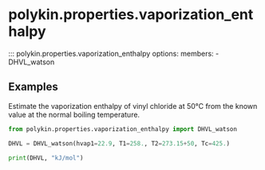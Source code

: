 # polykin.properties.vaporization_enthalpy

::: polykin.properties.vaporization_enthalpy
    options:
        members:
            - DHVL_watson

## Examples

Estimate the vaporization enthalpy of vinyl chloride at 50°C from the known value at the normal
boiling temperature.

```python exec="on" source="console"
from polykin.properties.vaporization_enthalpy import DHVL_watson

DHVL = DHVL_watson(hvap1=22.9, T1=258., T2=273.15+50, Tc=425.)

print(DHVL, "kJ/mol")
```
